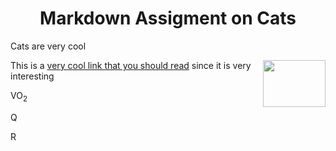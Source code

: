 <h1 align="center">Markdown Assigment on Cats</h1>
<p>Cats are very cool</p>


<img align="right" width="100" height="75" src="https://www.thesprucepets.com/thmb/Vkh9a_VmcNyaUWarh6YfYvfL9hs=/750x0/filters:no_upscale():max_bytes(150000):strip_icc():format(webp)/Stocksy_txp762a7611Ndl100_Medium_75020-5a2aa4625b6e240037c38bce.jpg">

This is a [very cool link that you should read](readme1.md) since it is very interesting

<p>VO<sub>2</sub></p>

<DottedLetter>Q</DottedLetter>

<span>&#775;R</span>
